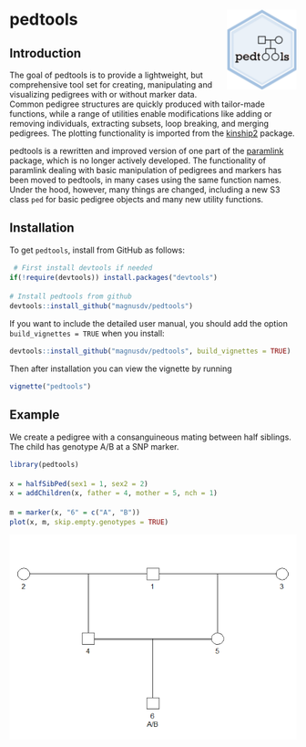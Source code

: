 
<!-- README.md is generated from README.Rmd. Please edit that file -->
pedtools <img src="man/figures/logo.png" align="right" height=140/>
===================================================================

Introduction
------------

The goal of pedtools is to provide a lightweight, but comprehensive tool set for creating, manipulating and visualizing pedigrees with or without marker data. Common pedigree structures are quickly produced with tailor-made functions, while a range of utilities enable modifications like adding or removing individuals, extracting subsets, loop breaking, and merging pedigrees. The plotting functionality is imported from the [kinship2](https://CRAN.R-project.org/package=kinship2) package.

pedtools is a rewritten and improved version of one part of the [paramlink](https://CRAN.R-project.org/package=paramlink) package, which is no longer actively developed. The functionality of paramlink dealing with basic manipulation of pedigrees and markers has been moved to pedtools, in many cases using the same function names. Under the hood, however, many things are changed, including a new S3 class `ped` for basic pedigree objects and many new utility functions.

Installation
------------

To get `pedtools`, install from GitHub as follows:

``` r
 # First install devtools if needed
if(!require(devtools)) install.packages("devtools")

# Install pedtools from github
devtools::install_github("magnusdv/pedtools")
```

If you want to include the detailed user manual, you should add the option `build_vignettes = TRUE` when you install:

``` r
devtools::install_github("magnusdv/pedtools", build_vignettes = TRUE)
```

Then after installation you can view the vignette by running

``` r
vignette("pedtools")
```

Example
-------

We create a pedigree with a consanguineous mating between half siblings. The child has genotype A/B at a SNP marker.

``` r
library(pedtools)

x = halfSibPed(sex1 = 1, sex2 = 2)
x = addChildren(x, father = 4, mother = 5, nch = 1)

m = marker(x, "6" = c("A", "B"))
plot(x, m, skip.empty.genotypes = TRUE)
```

![](man/figures/README-example-1.png)

